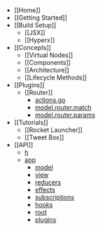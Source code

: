 * [[Home]]
* [[Getting Started]]
* [[Build Setup]]
  * [[JSX]]
  * [[Hyperx]]
* [[Concepts]]
  * [[Virtual Nodes]]
  * [[Components]]
  * [[Architecture]]
  * [[Lifecycle Methods]]
* [[Plugins]]
  * [[Router]]
    * [actions.go](/hyperapp/hyperapp/wiki/api#actionsgo)
    * [model.router.match](/hyperapp/hyperapp/wiki/api#modelroutermatch)
    * [model.router.params](/hyperapp/hyperapp/wiki/api#modelrouterparams)
* [[Tutorials]]
  * [[Rocket Launcher]]
  * [[Tweet Box]]
* [[API]]
  * [h](/hyperapp/hyperapp/wiki/api#h)
  * [app](/hyperapp/hyperapp/wiki/api#app)
    * [model](/hyperapp/hyperapp/wiki/api#model)
    * [view](/hyperapp/hyperapp/wiki/api#view)
    * [reducers](/hyperapp/hyperapp/wiki/api#reducers)
    * [effects](/hyperapp/hyperapp/wiki/api#effects)
    * [subscriptions](/hyperapp/hyperapp/wiki/api#subscriptions)
    * [hooks](/hyperapp/hyperapp/wiki/api#hooks)
    * [root](/hyperapp/hyperapp/wiki/api#root)
    * [plugins](/hyperapp/hyperapp/wiki/api#plugins)


